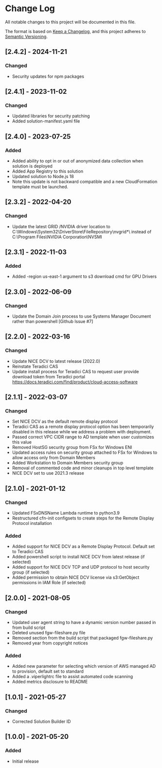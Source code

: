 # Change Log

All notable changes to this project will be documented in this file.

The format is based on [Keep a Changelog](https://keepachangelog.com/en/1.0.0/),
and this project adheres to [Semantic Versioning](https://semver.org/spec/v2.0.0.html).

## [2.4.2] - 2024-11-21

### Changed
  		  
- Security updates for npm packages

## [2.4.1] - 2023-11-02

### Changed

- Updated libraries for security patching
- Added solution-manifest.yaml file

## [2.4.0] - 2023-07-25

### Added

- Added ability to opt in or out of anonymized data collection when solution is deployed
- Added App Registry to this solution
- Updated solution to Node.js 18
- Note this update is not backward compatible and a new CloudFormation template must be launched. 

## [2.3.2] - 2022-04-20

### Changed

- Update the latest GRID /NVIDIA driver location to C:\Windows\System32\DriverStore\FileRepository\nvgrid*\ instead of  C:\Program Files\NVIDIA Corporation\NVSMI

## [2.3.1] - 2022-11-03

### Added

- Added -region us-east-1 argument to s3 download cmd for GPU Drivers

## [2.3.0] - 2022-06-09

### Changed

- Update the Domain Join process to use Systems Manager Document rather than powershell [Github Issue #7]

## [2.2.0] - 2022-03-16

### Changed

- Update NICE DCV to latest release (2022.0)
- Reinstate Teradici CAS
- Update install process for Teradici CAS to request user provide download token from Teradici portal <https://docs.teradici.com/find/product/cloud-access-software>

## [2.1.1] - 2022-03-07

### Changed

- Set NICE DCV as the default remote display protocol
- Teradici CAS as a remote display protocol option has been temporarily disabled in this release while we address a problem with deployment.
- Passed correct VPC CIDR range to AD template when user customizes this value
- Removed HostSG security group from FSx for Windows ENI
- Updated access rules on security group attached to FSx for Windows to allow access only from Domain Members
- Added Workstation to Domain Members security group
- Removal of commented code and minor cleanups in top level template
- NICE DCV set to use 2021.3 release

## [2.1.0] - 2021-01-12

### Changed

- Updated FSxDNSName Lambda runtime to python3.9
- Restructured cfn-init configsets to create steps for the Remote Display Protocol installation

### Added

- Added support for NICE DCV as a Remote Display Protocol. Default set to Teradici CAS
- Added powershell script to install NICE DCV from latest release (if selected)
- Added support for NICE DCV TCP and UDP protocol to host security group (if selected)
- Added permission to obtain NICE DCV license via s3:GetObject permissions in IAM Role (if selected)

## [2.0.0] - 2021-08-05

### Changed

- Updated user agent string to have a dynamic version number passed in from build script
- Deleted unused fgw-fileshare.py file
- Removed section from the build script that packaged fgw-fileshare.py
- Removed year from copyright notices

### Added

- Added new parameter for selecting which version of AWS managed AD to provision, default set to standard
- Added a .viperlightrc file to assist automated code scanning
- Added metrics disclosure to README

## [1.0.1] - 2021-05-27

### Changed

- Corrected Solution Builder ID

## [1.0.0] - 2021-05-20

### Added

- Initial release
